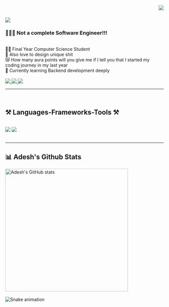 <img align="right" src="https://visitor-badge.laobi.icu/badge?page_id=adeshbhongale.adeshbhongale" />
<h1 align="left">
    <img src="https://readme-typing-svg.herokuapp.com/?font=Righteous&size=35&center=true&vCenter=true&width=200&height=70&duration=3000&lines=Hi+There!+👋;+I'm+Adesh!;" />
</h1>

<h3 align="left">👩🏻‍💻 Not a complete Software Engineer!!! <br></h3>
<br/>

<div align="left">
    👨‍🎓 Final Year Computer Science Student<br>
    🎨 Also love to design unique shit <br>
    😿 How many aura points will you give me if I tell you that <be>
        I started my coding journey in my last year <br>
    💭 Currently learning Backend development deeply<br>
<!--     ⚡ Fun fact **** -->
 </div>
<br/>

 <div align="left"> 
  <a href="mailto:adeshbhongale03@gmail.com">
    <img src="https://img.shields.io/badge/Gmail-333333?style=for-the-badge&logo=gmail&logoColor=red" />
  </a>
  <a href="https://www.linkedin.com/in/adesh-bhongale-58830025b" target="_blank">
    <img src="https://img.shields.io/badge/LinkedIn-0077B5?style=for-the-badge&logo=linkedin&logoColor=white" target="_blank" />
  </a>
  <a href="https://adeshbhongale.vercel.app/" target="_blank">
     <img src="https://img.shields.io/badge/Portfolio-FF5722?style=for-the-badge&logo=todoist&logoColor=white" target="_blank" /> <!-- safari, google-chrome are other good icon options -->
  </a>
</div>
<hr/>
<br/>
<h2 align="left">⚒️ Languages-Frameworks-Tools ⚒️</h2>
<br/>
<div align="left">
    <img src="https://skillicons.dev/icons?i=java,c,python,html,css,javascript,nodejs,expressjs,mongodb,postgresql,react" />
    <img src="https://skillicons.dev/icons?i=postman,vscode,github,git,bootstrap,powerbi" /><br>
</div>

<br/>
<hr/>

<div align="left">
   <h2> 📊 Adesh's Github Stats</h2>
    <img width=390 src="https://github-readme-stats.vercel.app/api?username=adeshbhongale&hide_title=false&hide_rank=false&show_icons=true&include_all_commits=true&count_private=true&disable_animations=false&theme=dracula&locale=en&hide_border=false" alt="Adesh's GitHub stats"/>
</div>
<br/>
<img src="https://raw.githubusercontent.com/adeshbhongale/adeshbhongale/output/snake.svg" alt="Snake animation" />
<br/>
